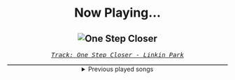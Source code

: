 <div align="center"> 
<h1>Now Playing...</h1>

![One Step Closer](https://i.scdn.co/image/ab67616d00001e02e2f039481babe23658fc719a)
--
_<samp><a href="https://open.spotify.com/track/3K4HG9evC7dg3N0R9cYqk4">Track: One Step Closer - Linkin Park</a></samp>_

<div style="border: 1px #4B5054 solid"></div>
<details>
  <summary>
    Previous played songs
  </summary>
  <table>
    <thead>
      <tr>
        <th>
          Artist
        </th>
        <th>
          Song
        </th>
        <th>
          Link
        </th>
      </tr>
    </thead>
    <tbody>
      <tr><td>Linkin Park</td><td>One Step Closer</td><td><a href="https://open.spotify.com/track/3K4HG9evC7dg3N0R9cYqk4">https://open.spotify.com/track/3K4HG9evC7dg3N0R9cYqk4</a></td></tr><tr><td>Bad Omens</td><td>Who are you?</td><td><a href="https://open.spotify.com/track/1Gr0kbo4cgxYmhJa2lZX1a">https://open.spotify.com/track/1Gr0kbo4cgxYmhJa2lZX1a</a></td></tr><tr><td>Resolve</td><td>Older Days</td><td><a href="https://open.spotify.com/track/3DjsiMycLUIbFsSz7hKndD">https://open.spotify.com/track/3DjsiMycLUIbFsSz7hKndD</a></td></tr><tr><td>Andromida</td><td>These Memories</td><td><a href="https://open.spotify.com/track/1uJAjwDYY3BxdpmkH3ZJJO">https://open.spotify.com/track/1uJAjwDYY3BxdpmkH3ZJJO</a></td></tr><tr><td>Rising Insane</td><td>Drag Me Under</td><td><a href="https://open.spotify.com/track/2CwBf7BQoztOsPNUszOOv8">https://open.spotify.com/track/2CwBf7BQoztOsPNUszOOv8</a></td></tr><tr><td>Foreword</td><td>Sandman</td><td><a href="https://open.spotify.com/track/1uNCMbBiWoSlH0mDcskB0A">https://open.spotify.com/track/1uNCMbBiWoSlH0mDcskB0A</a></td></tr><tr><td>花冷え。</td><td>We love sweets</td><td><a href="https://open.spotify.com/track/0XuctrPVJmwNifmEaoC5Bj">https://open.spotify.com/track/0XuctrPVJmwNifmEaoC5Bj</a></td></tr><tr><td>BAND-MAID</td><td>Don't you tell ME</td><td><a href="https://open.spotify.com/track/7pnJ7ud4Ggd4zWxLaqJ2R3">https://open.spotify.com/track/7pnJ7ud4Ggd4zWxLaqJ2R3</a></td></tr><tr><td>breakk.away</td><td>Outside</td><td><a href="https://open.spotify.com/track/5w4XPMyvehdEJdtU4ZU67B">https://open.spotify.com/track/5w4XPMyvehdEJdtU4ZU67B</a></td></tr><tr><td>Foreword</td><td>Sandman</td><td><a href="https://open.spotify.com/track/1uNCMbBiWoSlH0mDcskB0A">https://open.spotify.com/track/1uNCMbBiWoSlH0mDcskB0A</a></td></tr><tr><td>花冷え。</td><td>We love sweets</td><td><a href="https://open.spotify.com/track/0XuctrPVJmwNifmEaoC5Bj">https://open.spotify.com/track/0XuctrPVJmwNifmEaoC5Bj</a></td></tr><tr><td>BAND-MAID</td><td>Don't you tell ME</td><td><a href="https://open.spotify.com/track/7pnJ7ud4Ggd4zWxLaqJ2R3">https://open.spotify.com/track/7pnJ7ud4Ggd4zWxLaqJ2R3</a></td></tr><tr><td>breakk.away</td><td>Outside</td><td><a href="https://open.spotify.com/track/5w4XPMyvehdEJdtU4ZU67B">https://open.spotify.com/track/5w4XPMyvehdEJdtU4ZU67B</a></td></tr><tr><td>Foreword</td><td>Sandman</td><td><a href="https://open.spotify.com/track/1uNCMbBiWoSlH0mDcskB0A">https://open.spotify.com/track/1uNCMbBiWoSlH0mDcskB0A</a></td></tr><tr><td>花冷え。</td><td>We love sweets</td><td><a href="https://open.spotify.com/track/0XuctrPVJmwNifmEaoC5Bj">https://open.spotify.com/track/0XuctrPVJmwNifmEaoC5Bj</a></td></tr><tr><td>BAND-MAID</td><td>Don't you tell ME</td><td><a href="https://open.spotify.com/track/7pnJ7ud4Ggd4zWxLaqJ2R3">https://open.spotify.com/track/7pnJ7ud4Ggd4zWxLaqJ2R3</a></td></tr><tr><td>breakk.away</td><td>Outside</td><td><a href="https://open.spotify.com/track/5w4XPMyvehdEJdtU4ZU67B">https://open.spotify.com/track/5w4XPMyvehdEJdtU4ZU67B</a></td></tr><tr><td>Foreword</td><td>Sandman</td><td><a href="https://open.spotify.com/track/1uNCMbBiWoSlH0mDcskB0A">https://open.spotify.com/track/1uNCMbBiWoSlH0mDcskB0A</a></td></tr><tr><td>花冷え。</td><td>We love sweets</td><td><a href="https://open.spotify.com/track/0XuctrPVJmwNifmEaoC5Bj">https://open.spotify.com/track/0XuctrPVJmwNifmEaoC5Bj</a></td></tr><tr><td>BAND-MAID</td><td>Don't you tell ME</td><td><a href="https://open.spotify.com/track/7pnJ7ud4Ggd4zWxLaqJ2R3">https://open.spotify.com/track/7pnJ7ud4Ggd4zWxLaqJ2R3</a></td></tr>
    </tbody>
  </table>
</details>

</div>
